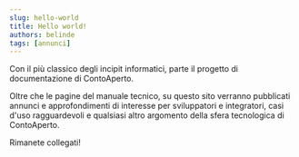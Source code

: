 ```yaml
---
slug: hello-world
title: Hello world!
authors: belinde
tags: [annunci]
---
```


Con il più classico degli incipit informatici, parte il progetto di documentazione di ContoAperto.

<!--truncate-->

Oltre che le pagine del manuale tecnico, su questo sito verranno pubblicati annunci e approfondimenti di interesse per sviluppatori e integratori, casi d'uso ragguardevoli e qualsiasi altro argomento della sfera tecnologica di ContoAperto.

Rimanete collegati!